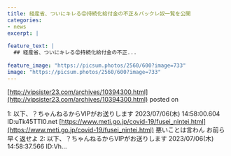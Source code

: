 ```yaml
---
title: 経産省、ついにキレる😡持続化給付金の不正＆バックレ奴一覧を公開
categories:
- news
excerpt: |
  
feature_text: |
  ## 経産省、ついにキレる😡持続化給付金の不正...
  
feature_image: "https://picsum.photos/2560/600?image=733"
image: "https://picsum.photos/2560/600?image=733"
---
```


[http://vipsister23.com/archives/10394300.html](http://vipsister23.com/archives/10394300.html)
posted on 

<!--more-->

1: 以下、？ちゃんねるからVIPがお送りします 2023/07/06(木) 14:58:00.604 ID:uTk45TTI0.net [https://www.meti.go.jp/covid-19/fusei_nintei.html](https://www.meti.go.jp/covid-19/fusei_nintei.html) 悪いことは言わん お前ら早く返せよ 2: 以下、？ちゃんねるからVIPがお送りします 2023/07/06(木) 14:58:37.566 ID:Vh...

